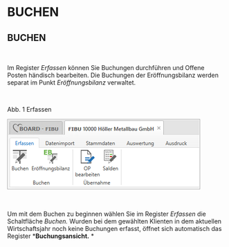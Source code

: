 # BUCHEN

## BUCHEN

&nbsp;

Im Register *Erfassen* können Sie Buchungen durchführen und Offene Posten händisch bearbeiten. Die Buchungen der Eröffnungsbilanz werden separat im Punkt *Eröffnungsbilanz* verwaltet.

&nbsp;

Abb. 1 Erfassen

![Image](<../assets/NeuesElement13.png>)

&nbsp;

Um mit dem Buchen zu beginnen wählen Sie im Register *Erfassen* die Schaltfläche *Buchen.* Wurden bei dem gewählten Klienten in dem aktuellen Wirtschaftsjahr noch keine Buchungen erfasst, öffnet sich automatisch das Register ***Buchungsansicht.** *

